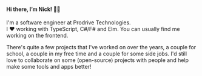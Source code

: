 #### Hi there, I’m Nick! 👋🏼

I'm a software engineer at Prodrive Technologies.  
I ❤️ working with TypeScript, C#/F# and Elm. You can usually find me working on the frontend.

There's quite a few projects that I've worked on over the years, a couple for school, a couple in my free time and a couple for some side jobs.
I'd still love to collaborate on some (open-source) projects with people and help make some tools and apps better!
